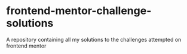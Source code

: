 # frontend-mentor-challenge-solutions
A repository containing all my solutions to the challenges attempted on frontend mentor
